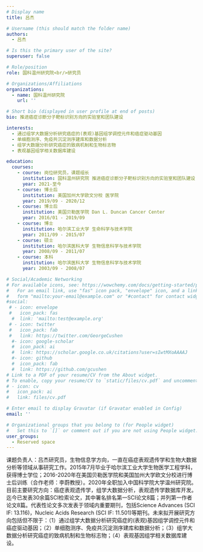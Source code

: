 ```yaml
---
# Display name
title: 吕杰

# Username (this should match the folder name)
authors:
  - 吕杰

# Is this the primary user of the site?
superuser: false

# Role/position
role: 国科温州研究院<br/>研究员

# Organizations/Affiliations
organizations:
  - name: 国科温州研究院
    url: ''

# Short bio (displayed in user profile at end of posts)
bio: 推进癌症诊断分子靶标识别方向的实验室和团队建设

interests:
  - 通过组学大数据分析研究癌症的(表观)基因组学调控元件和癌症驱动基因
  - 单细胞测序、免疫共沉淀测序建库和数据分析
  - 组学大数据分析研究癌症的致病机制和生物标志物
  - 表观基因组学相关数据库建设

education:
  courses:
    - course: 岗位研究员，课题组长
      institution: 国科温州研究院 推进癌症诊断分子靶标识别方向的实验室和团队建设
      year: 2021-至今
    - course: 博士后 
      institution: 美国加州大学欧文分校 医学院
      year: 2019/09 - 2020/12
    - course: 博士后 
      institution: 美国贝勒医学院 Dan L. Duncan Cancer Center
      year: 2016/01 - 2019/09  
    - course: 博士
      institution: 哈尔滨工业大学 生命科学与技术学院
      year: 2011/09 - 2015/07
    - course: 硕士
      institution: 哈尔滨医科大学 生物信息科学与技术学院
      year: 2008/09 - 2011/07
    - course: 本科
      institution: 哈尔滨医科大学 生物信息科学与技术学院
      year: 2003/09 - 2008/07

# Social/Academic Networking
# For available icons, see: https://wowchemy.com/docs/getting-started/page-builder/#icons
#   For an email link, use "fas" icon pack, "envelope" icon, and a link in the
#   form "mailto:your-email@example.com" or "#contact" for contact widget.
#social:
 # - icon: envelope
 #   icon_pack: fas
  #  link: 'mailto:test@example.org'
 # - icon: twitter
 #   icon_pack: fab
 #   link: https://twitter.com/GeorgeCushen
  #- icon: google-scholar
  #  icon_pack: ai
  #  link: https://scholar.google.co.uk/citations?user=sIwtMXoAAAAJ
  #- icon: github
  #  icon_pack: fab
  #  link: https://github.com/gcushen
# Link to a PDF of your resume/CV from the About widget.
# To enable, copy your resume/CV to `static/files/cv.pdf` and uncomment the lines below.
# - icon: cv
#   icon_pack: ai
#   link: files/cv.pdf

# Enter email to display Gravatar (if Gravatar enabled in Config)
email: ''

# Organizational groups that you belong to (for People widget)
#   Set this to `[]` or comment out if you are not using People widget.
user_groups:
  - Reserved space
---
```


课题负责人：吕杰研究员，生物信息学方向，一直在癌症表观遗传学和生物大数据分析等领域从事研究工作。2015年7月毕业于哈尔滨工业大学生物医学工程学科，获得博士学位；2016-2020年在美国贝勒医学院和美国加州大学欧文分校进行博士后训练（合作老师：李蔚教授）。2020年全职加入中国科学院大学温州研究院。目前主要研究方向：癌症表观遗传学，组学大数据分析，表观遗传学数据库开发。迄今已发表30余篇SCI检索论文，其中署名排名第一SCI论文8篇；并列第一作者论文8篇。代表性论文多次发表于领域内重要期刊，包括Science Advances (SCI IF: 13.116)，Nucleic Acids Research (SCI IF: 11.501)等期刊。未来拟开展研究方向包括但不限于：（1）通过组学大数据分析研究癌症的(表观)基因组学调控元件和癌症驱动基因；（2）单细胞测序、免疫共沉淀测序建库和数据分析；（3）组学大数据分析研究癌症的致病机制和生物标志物；（4）表观基因组学相关数据库建设。
